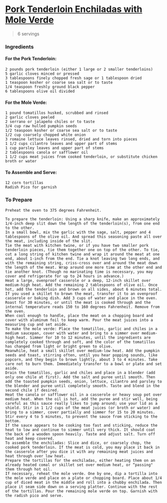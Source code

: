 
# [Pork Tenderloin Enchiladas with Mole Verde](https://patijinich.com/recipe/pork-tenderloin-enchiladas-with-mole-verde/)
> 6 servings

### Ingredients

#### For the Pork Tenderloin:
    2 pounds pork tenderloin (either 1 large or 2 smaller tenderloins)
    5 garlic cloves minced or pressed
    3 tablespoons finely chopped fresh sage or 1 tablespoon dried
    1 teaspoon kosher or coarse sea salt or to taste
    1/4 teaspoon freshly ground black pepper
    6 tablespoons olive oil divided
    
#### For the Mole Verde:
    1 pound tomatillos husked, scrubbed and rinsed
    2 garlic cloves peeled
    2 serrano or jalapeño chiles or to taste
    3/4 cup raw hulled pumpkin seeds
    1/2 teaspoon kosher or coarse sea salt or to taste
    1/2 cup coarsely chopped white onion
    3 romaine lettuce leaves rinsed, dried and torn into pieces
    1 1/2 cups cilantro leaves and upper part of stems
    1 cup parsley leaves and upper part of stems
    2 tablespoons canola or safflower oil
    1 1/2 cups meat juices from cooked tenderloin, or substitute chicken broth or water
  
 #### To Assemble and Serve:
    12 corn tortillas
    Radish Pico for garnish

### To Prepare

    Preheat the oven to 375 degrees Fahrenheit.
    
    To prepare the tenderloin: Using a sharp knife, make an approximately 1/4-inch deep slit down the length of the tenderloin(s), from one end to the other.
    In a small bowl, mix the garlic with the sage, salt, pepper and 4 tablespoons of the olive oil. And spread this seasoning paste all over the meat, including inside of the slit.
    Tie the meat with kitchen twine, or if you have two smaller pork tenderloin pieces, tie them together one on top of the other. To tie, cut a long string of kitchen twine and wrap it around the meat at one end, about 1-inch from the end. Tie a knot leaving two long ends, and with the remaining string, criss-cross over and around the meat down the length of the meat. Wrap around one more time at the other end and tie another knot. (Though no marinating time is necessary, you may cover and refrigerate for up to 24 hours in advance.)
    Heat a large, ovenproof casserole or a deep, 12-inch skillet over medium-high heat. Add the remaining 2 tablespoons of olive oil. Once hot, add the tenderloin and brown on all sides, about 6 minutes total.
    If you used a skillet to brown the meat, transfer it to an ovenproof casserole or baking dish. Add 3 cups of water and place in the oven. Roast for 30 minutes, or until the meat is cooked through and the internal temperature reads 150 to 160 degrees Fahrenheit. Remove from the oven.
    When cool enough to handle, place the meat on a chopping board and cover with aluminum foil to keep warm. Pour the meat juices into a measuring cup and set aside.
    To make the mole verde: Place the tomatillos, garlic and chiles in a medium saucepan, cover with water and bring to a simmer over medium-high heat. Simmer for 10 to 12 minutes, until the ingredients are completely cooked through and soft, and the color of the tomatillos has changed from light or bright green to olive.
    Meanwhile, heat a small skillet over medium-low heat. Add the pumpkin seeds and toast, stirring often, until you hear popping sounds, like popcorn, and they begin to brown lightly, about 3 to 4 minutes. Take care not to burn them. Immediately transfer to a bowl or plate and set aside.
    Drain the tomatillos, garlic and chiles and place in a blender (add only one chile at first). Add the salt and puree until smooth. Then add the toasted pumpkin seeds, onion, lettuce, cilantro and parsley to the blender and puree until completely smooth. Taste and blend in the second chile if desired.
    Heat the canola or safflower oil in a casserole or heavy soup pot over medium heat. When the oil is hot, add the puree and stir well, being careful as this sauce really likes to jump around; use your lid as a shield. Stir in 1 1/2 cups of the meat juices (or broth or water) and bring to a simmer, cover partially and simmer for 15 to 20 minutes. Stir every 4 to 5 minutes, to prevent the sauce from sticking to the bottom.
    If the sauce appears to be cooking too fast and sticking, reduce the heat to low and continue to simmer until very thick. It should coat the back of a wooden spoon heavily. Taste and adjust salt. Turn off heat and keep covered.
    To assemble the enchiladas: Slice and dice, or coarsely chop, the cooked pork tenderloin. If the meat is cold, you may place it back in the casserole after you dice it with any remaining meat juices and heat through over low heat.
    Prepare the tortillas for the enchiladas, either heating them on an already heated comal or skillet set over medium heat, or “passing" them through hot oil.
    If necessary, reheat the mole verde. One by one, dip a tortilla into the mole verde and place on a plate or chopping board. Place about 1/4 cup of diced meat in the middle and roll into a chubby enchilada. Then place it seam side down on a serving platter. Continue with the rest of the tortillas. Pour the remaining mole verde on top. Garnish with the radish pico and serve.


